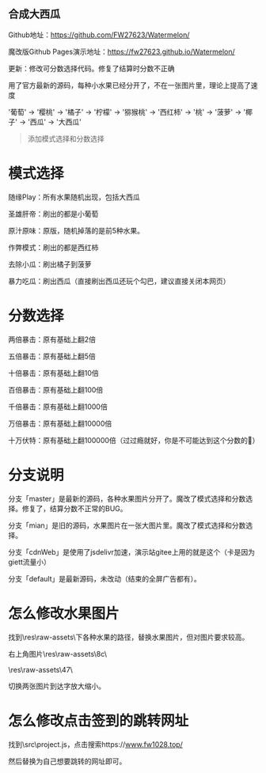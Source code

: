## 合成大西瓜


Github地址：https://github.com/FW27623/Watermelon/

魔改版Github Pages演示地址：https://fw27623.github.io/Watermelon/



更新：修改可分数选择代码。修复了结算时分数不正确

用了官方最新的源码，每种小水果已经分开了，不在一张图片里，理论上提高了速度



'葡萄' -> '樱桃' -> '橘子' -> '柠檬' -> '猕猴桃' -> '西红柿' -> '桃' -> '菠萝' -> '椰子' -> '西瓜' -> '大西瓜'

> 添加模式选择和分数选择

# 模式选择

随缘Play：所有水果随机出现，包括大西瓜

圣雄肝帝：刷出的都是小葡萄

原汁原味：原版，随机掉落的是前5种水果。

作弊模式：刷出的都是西红柿

去除小瓜：刷出橘子到菠萝

暴力吃瓜：刷出西瓜（直接刷出西瓜还玩个勾巴，建议直接关闭本网页）

# 分数选择

两倍暴击：原有基础上翻2倍

五倍暴击：原有基础上翻5倍

十倍暴击：原有基础上翻10倍

百倍暴击：原有基础上翻100倍

千倍暴击：原有基础上翻1000倍

万倍暴击：原有基础上翻10000倍

十万伏特：原有基础上翻100000倍（过过瘾就好，你是不可能达到这个分数的🤪）

# 分支说明
分支「master」是最新的源码，各种水果图片分开了。魔改了模式选择和分数选择。修复了，结算分数不正常的BUG。

分支「mian」是旧的源码，水果图片在一张大图片里。魔改了模式选择和分数选择。

分支「cdnWeb」是使用了jsdelivr加速，演示站gitee上用的就是这个（卡是因为giett流量小）

分支「default」是最新源码，未改动（结束的全屏广告都有）。

# 怎么修改水果图片

找到\res\raw-assets\下各种水果的路径，替换水果图片，但对图片要求较高。

右上角图片\res\raw-assets\8c\

\res\raw-assets\47\

切换两张图片到达字放大缩小。

# 怎么修改点击签到的跳转网址

找到\src\project.js，点击搜索https://www.fw1028.top/

然后替换为自己想要跳转的网址即可。



